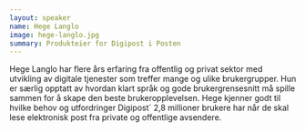 ```yaml
---
layout: speaker
name: Hege Langlo
image: hege-langlo.jpg
summary: Produkteier for Digipost i Posten
---
```


Hege Langlo har flere års erfaring fra offentlig og privat sektor med utvikling av digitale tjenester som treffer mange og ulike brukergrupper. Hun er særlig opptatt av hvordan klart språk og gode brukergrensesnitt må spille sammen for å skape den beste brukeropplevelsen. Hege kjenner godt til hvilke behov og utfordringer Digipost´ 2,8 millioner brukere har når de skal lese elektronisk post fra private og offentlige avsendere.
